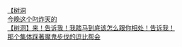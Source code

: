 [【树洞](http://tieba.baidu.com/p/3446084298?see_lz=1&pn=)   
[今晚这个叼炸天的](http://tieba.baidu.com/p/3445426125?see_lz=1&pn=)   
[【树洞】来！告诉我！我踏马到底该怎么跟你相处！告诉我！](http://tieba.baidu.com/p/3446295601?see_lz=1&pn=)   
[那个集体踩著魔鬼步伐的逗比帮会](http://tieba.baidu.com/p/3445663938?see_lz=1&pn=)   
